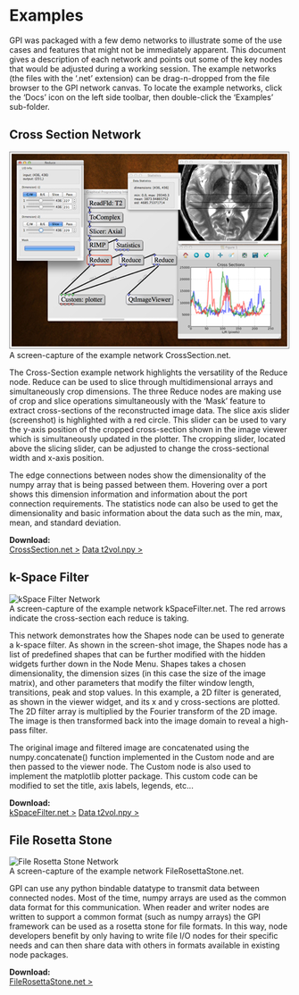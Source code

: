 # Examples

GPI was packaged with a few demo networks to illustrate some of the use cases and features that might not be immediately apparent.  This document gives a description of each network and points out some of the key nodes that would be adjusted during a working session.  The example networks (the files with the ‘.net’ extension) can be drag-n-dropped from the file browser to the GPI network canvas.  To locate the example networks, click the ‘Docs’ icon on the left side toolbar, then double-click the ‘Examples’ sub-folder.

## Cross Section Network

![Cross Section Network](./media/CrossSection.jpg "Reference Screenshot")
<br>A screen-capture of the example network CrossSection.net.<br>

The Cross-Section example network highlights the versatility of the Reduce node.  Reduce can be used to slice through multidimensional arrays and simultaneously crop dimensions.  The three Reduce nodes are making use of  crop and slice operations simultaneously with the ‘Mask’ feature to extract cross-sections of the reconstructed image data.  The slice axis slider (screenshot) is highlighted with a red circle.  This slider can be used to vary the y-axis position of the cropped cross-section shown in the image viewer which is simultaneously updated in the plotter.  The cropping slider, located above the slicing slider, can be adjusted to change the cross-sectional width and x-axis position.

The edge connections between nodes show the dimensionality of the numpy array that is being passed between them.  Hovering over a port shows this dimension information and information about the port connection requirements.  The statistics node can also be used to get the dimensionality and basic information about the data such as the min, max, mean, and standard deviation.

**Download:**<br>
[CrossSection.net >](./CrossSection.net)
[Data t2vol.npy >](./t2vol.npy)


## k-Space Filter

![kSpace Filter Network](./kSpaceFilter.jpg "Reference Screenshot")
<br>A screen-capture of the example network kSpaceFilter.net.  The red arrows indicate the cross-section each reduce is taking.<br>

This network demonstrates how the Shapes node can be used to generate a k-space filter.  As shown in the screen-shot image, the Shapes node has a list of predefined shapes that can be further modified with the hidden widgets further down in the Node Menu.  Shapes takes a chosen dimensionality, the dimension sizes (in this case the size of the image matrix), and other parameters that modify the filter window length, transitions, peak and stop values.  In this example, a 2D filter is generated, as shown in the viewer widget, and its x and y cross-sections are plotted.  The 2D filter array is multiplied by the Fourier transform of the 2D image.  The image is then transformed back into the image domain to reveal a high-pass filter.

The original image and filtered image are concatenated using the numpy.concatenate() function implemented in the Custom node and are then passed to the viewer node.  The Custom node is also used to implement the matplotlib plotter package.  This custom code can be modified to set the title, axis labels, legends, etc...

**Download:**<br>
[kSpaceFilter.net >](./kSpaceFilter.net)
[Data t2vol.npy >](./t2vol.npy)


## File Rosetta Stone

![File Rosetta Stone Network](./FileRosettaStone.jpg "Reference Screenshot")
<br>A screen-capture of the example network FileRosettaStone.net.<br>

GPI can use any python bindable datatype to transmit data between connected nodes.  Most of the time, numpy arrays are used as the common data format for this communication.  When reader and writer nodes are written to support a common format (such as numpy arrays) the GPI framework can be used as a rosetta stone for file formats.  In this way, node developers benefit by only having to write file I/O nodes for their specific needs and can then share data with others in formats available in existing node packages.

**Download:**<br>
[FileRosettaStone.net >](./FileRosettaStone.net)


